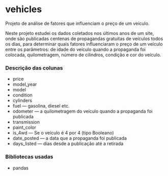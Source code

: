 # vehicles
Projeto de análise de fatores que influenciam o preço de um veículo.

Neste projeto estudei os dados coletados nos últimos anos de um site, onde são publicadas centenas de propagandas gratuitas de veículos todos os dias, para determinar
quais fatores influenciaram o preço de um veículo entre os parâmetros: de idade do veículo quando a propaganda foi colocada, quilometragem, número de cilindros,
condição e cor do veículo.

### Descrição das colunas
- price
-  model_year
- model
- condition
- cylinders
- fuel — gasolina, diesel etc.
- odometer — a quilometragem do veículo quando a propaganda foi publicada
- transmission
- paint_color
- is_4wd — Se o veículo é 4 por 4 (tipo Booleano)
- date_posted — a data que a propaganda foi publicada
- days_listed — dias desde a publicação até a retirada

### Bibliotecas usadas
- pandas
